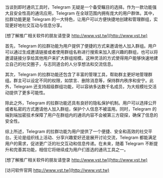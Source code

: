 当谈到即时通讯工具时，Telegram 无疑是一个备受瞩目的选择。作为一款功能强大且安全性高的通讯应用，Telegram 在全球范围内拥有庞大的用户群体。其中，拉群功能更是 Telegram 的一大特色，让用户可以方便快捷地创建和管理群组，实现更好地社交互动与信息分享。

[想了解推广相关软件的朋友请登录 http://www.vst.tw](http://www.vst.tw)

首先，Telegram 的拉群功能为用户提供了便捷的方式来邀请他人加入群组。用户可以通过生成邀请链接或者使用群组名称进行搜索来加入感兴趣的群组，也可以将邀请链接分享给其他用户来扩大群组规模。这种灵活的方式使得用户能够快速地建立自己的社交圈子，与志同道合的人分享想法和交流信息。

其次，Telegram 的拉群功能还包含了丰富的管理工具，帮助群主更好地管理群组。群主可以设定不同的权限，如禁言、删除消息等，保持群内秩序和安宁。此外，Telegram 还支持超级群组功能，可以容纳多达数千名成员，为大规模社交活动提供了更多可能性。

除此之外，Telegram 的拉群功能还具有良好的隐私保护机制。用户可以选择公开或者私密的方式邀请他人加入群组，保护个人信息不被滥用。同时，Telegram 的端到端加密技术保障了用户在群组内的通讯内容不会被第三方窥探，确保了信息的安全性。

综上所述，Telegram 的拉群功能为用户提供了一个便捷、安全和高效的社交平台。无论是组织线上活动、分享兴趣爱好还是展开讨论交流，Telegram 都能满足用户的需求，促进更广泛的社交互动和信息传递。在未来，随着 Telegram 不断提升和完善其功能，相信它将继续成为用户们首选的通讯工具之一。

[想了解推广相关软件的朋友请登录 http://www.vst.tw](http://www.vst.tw)


[访问软件官网 http://www.vst.tw](http://www.vst.tw)
